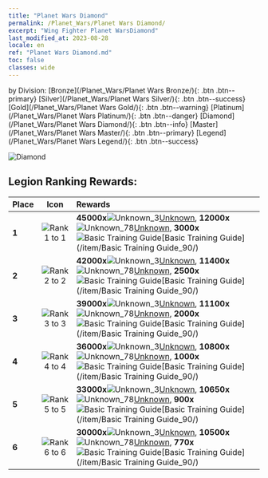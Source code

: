 ```yaml
---
title: "Planet Wars Diamond"
permalink: /Planet_Wars/Planet Wars Diamond/
excerpt: "Wing Fighter Planet WarsDiamond"
last_modified_at: 2023-08-28
locale: en
ref: "Planet Wars Diamond.md"
toc: false
classes: wide
---
```


  by Division:   [Bronze](/Planet_Wars/Planet Wars Bronze/){: .btn .btn--primary}   [Silver](/Planet_Wars/Planet Wars Silver/){: .btn .btn--success}   [Gold](/Planet_Wars/Planet Wars Gold/){: .btn .btn--warning}   [Platinum](/Planet_Wars/Planet Wars Platinum/){: .btn .btn--danger}   [Diamond](/Planet_Wars/Planet Wars Diamond/){: .btn .btn--info}   [Master](/Planet_Wars/Planet Wars Master/){: .btn .btn--primary}   [Legend](/Planet_Wars/Planet Wars Legend/){: .btn .btn--success} 



  ![Diamond](/images/planet_wars/Diamond.png)

## Legion Ranking Rewards:

  |  Place | Icon | Rewards |
  |:-------|:----:|:----------------|
  | **1** | ![Rank 1 to 1](/images/planet_wars/rank_1.png) | **45000x**![Unknown_3](/images/item/Settlement_Energy_p.png)[Unknown](/item/item_3/), **12000x**![Unknown_78](/images/item/xqdz_icon6_p.png)[Unknown](/item/item_78/), **3000x**![Basic Training Guide](/images/item/Basic_Training_Guide_p.png)[Basic Training Guide](/item/Basic Training Guide_90/) |
  | **2** | ![Rank 2 to 2](/images/planet_wars/rank_2.png) | **42000x**![Unknown_3](/images/item/Settlement_Energy_p.png)[Unknown](/item/item_3/), **11400x**![Unknown_78](/images/item/xqdz_icon6_p.png)[Unknown](/item/item_78/), **2500x**![Basic Training Guide](/images/item/Basic_Training_Guide_p.png)[Basic Training Guide](/item/Basic Training Guide_90/) |
  | **3** | ![Rank 3 to 3](/images/planet_wars/rank_3.png) | **39000x**![Unknown_3](/images/item/Settlement_Energy_p.png)[Unknown](/item/item_3/), **11100x**![Unknown_78](/images/item/xqdz_icon6_p.png)[Unknown](/item/item_78/), **2000x**![Basic Training Guide](/images/item/Basic_Training_Guide_p.png)[Basic Training Guide](/item/Basic Training Guide_90/) |
  | **4** | ![Rank 4 to 4](/images/planet_wars/rank_4.png) | **36000x**![Unknown_3](/images/item/Settlement_Energy_p.png)[Unknown](/item/item_3/), **10800x**![Unknown_78](/images/item/xqdz_icon6_p.png)[Unknown](/item/item_78/), **1000x**![Basic Training Guide](/images/item/Basic_Training_Guide_p.png)[Basic Training Guide](/item/Basic Training Guide_90/) |
  | **5** | ![Rank 5 to 5](/images/planet_wars/rank_5.png) | **33000x**![Unknown_3](/images/item/Settlement_Energy_p.png)[Unknown](/item/item_3/), **10650x**![Unknown_78](/images/item/xqdz_icon6_p.png)[Unknown](/item/item_78/), **900x**![Basic Training Guide](/images/item/Basic_Training_Guide_p.png)[Basic Training Guide](/item/Basic Training Guide_90/) |
  | **6** | ![Rank 6 to 6](/images/planet_wars/rank_6.png) | **30000x**![Unknown_3](/images/item/Settlement_Energy_p.png)[Unknown](/item/item_3/), **10500x**![Unknown_78](/images/item/xqdz_icon6_p.png)[Unknown](/item/item_78/), **770x**![Basic Training Guide](/images/item/Basic_Training_Guide_p.png)[Basic Training Guide](/item/Basic Training Guide_90/) |
